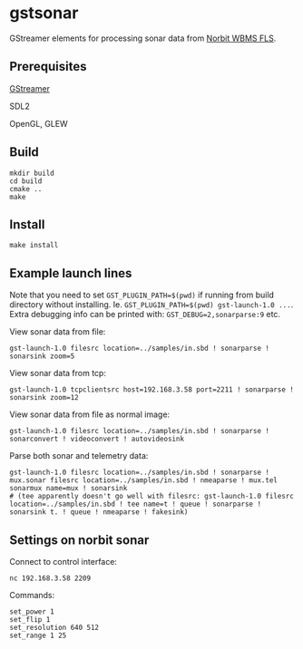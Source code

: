# gstsonar

GStreamer elements for processing sonar data from [Norbit WBMS FLS](https://norbit.com/subsea/products/).

## Prerequisites

[GStreamer](https://gstreamer.freedesktop.org/download/)

SDL2

OpenGL, GLEW

## Build

```
mkdir build
cd build
cmake ..
make
```

## Install
```
make install
```


## Example launch lines

Note that you need to set `GST_PLUGIN_PATH=$(pwd)` if running from build directory without installing.
Ie. `GST_PLUGIN_PATH=$(pwd) gst-launch-1.0 ...`.
Extra debugging info can be printed with: `GST_DEBUG=2,sonarparse:9` etc.

View sonar data from file:

```
gst-launch-1.0 filesrc location=../samples/in.sbd ! sonarparse ! sonarsink zoom=5
```

View sonar data from tcp:

```
gst-launch-1.0 tcpclientsrc host=192.168.3.58 port=2211 ! sonarparse ! sonarsink zoom=12
```


View sonar data from file as normal image:
```
gst-launch-1.0 filesrc location=../samples/in.sbd ! sonarparse ! sonarconvert ! videoconvert ! autovideosink
```

Parse both sonar and telemetry data:
```
gst-launch-1.0 filesrc location=../samples/in.sbd ! sonarparse ! mux.sonar filesrc location=../samples/in.sbd ! nmeaparse ! mux.tel sonarmux name=mux ! sonarsink
# (tee apparently doesn't go well with filesrc: gst-launch-1.0 filesrc location=../samples/in.sbd ! tee name=t ! queue ! sonarparse ! sonarsink t. ! queue ! nmeaparse ! fakesink)
```

## Settings on norbit sonar

Connect to control interface:
```
nc 192.168.3.58 2209
```

Commands:
```
set_power 1
set_flip 1
set_resolution 640 512
set_range 1 25
```
